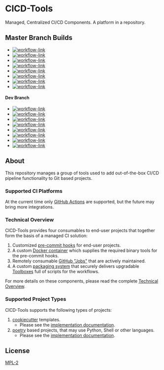 # CICD-Tools

Managed, Centralized CI/CD Components.  A platform in a repository.

<!-- vale off -->
## Master Branch Builds
<!-- vale on -->
- [![workflow-link](https://github.com/cicd-tools-org/cicd-tools/actions/workflows/workflow-ansible-role-molecule.yml/badge.svg?branch=master)](https://github.com/cicd-tools-org/cicd-tools/actions/workflows/workflow-ansible-role-molecule.yml)
- [![workflow-link](https://github.com/cicd-tools-org/cicd-tools/actions/workflows/workflow-compose-command.yml/badge.svg?branch=master)](https://github.com/cicd-tools-org/cicd-tools/actions/workflows/workflow-compose-command.yml)
- [![workflow-link](https://github.com/cicd-tools-org/cicd-tools/actions/workflows/workflow-container-multiarch.yml/badge.svg?branch=master)](https://github.com/cicd-tools-org/cicd-tools/actions/workflows/workflow-container-multiarch.yml)
- [![workflow-link](https://github.com/cicd-tools-org/cicd-tools/actions/workflows/workflow-cookiecutter-template.yml/badge.svg?branch=master)](https://github.com/cicd-tools-org/cicd-tools/actions/workflows/workflow-cookiecutter-template.yml)
- [![workflow-link](https://github.com/cicd-tools-org/cicd-tools/actions/workflows/workflow-mac_maker.yml/badge.svg?branch=master)](https://github.com/cicd-tools-org/cicd-tools/actions/workflows/workflow-mac_maker.yml)
- [![workflow-link](https://github.com/cicd-tools-org/cicd-tools/actions/workflows/workflow-meta_tests.yml/badge.svg?branch=master)](https://github.com/cicd-tools-org/cicd-tools/actions/workflows/workflow-meta_tests.yml)
- [![workflow-link](https://github.com/cicd-tools-org/cicd-tools/actions/workflows/workflow-npm-node_application.yml/badge.svg?branch=master)](https://github.com/cicd-tools-org/cicd-tools/actions/workflows/workflow-npm-node_application.yml)
- [![workflow-link](https://github.com/cicd-tools-org/cicd-tools/actions/workflows/workflow-poetry-command.yml/badge.svg?branch=master)](https://github.com/cicd-tools-org/cicd-tools/actions/workflows/workflow-poetry-command.yml)

#### Dev Branch
- [![workflow-link](https://github.com/cicd-tools-org/cicd-tools/actions/workflows/workflow-ansible-role-molecule.yml/badge.svg?branch=dev)](https://github.com/cicd-tools-org/cicd-tools/actions/workflows/workflow-ansible-role-molecule.yml)
- [![workflow-link](https://github.com/cicd-tools-org/cicd-tools/actions/workflows/workflow-compose-command.yml/badge.svg?branch=dev)](https://github.com/cicd-tools-org/cicd-tools/actions/workflows/workflow-compose-command.yml)
- [![workflow-link](https://github.com/cicd-tools-org/cicd-tools/actions/workflows/workflow-container-multiarch.yml/badge.svg?branch=dev)](https://github.com/cicd-tools-org/cicd-tools/actions/workflows/workflow-container-multiarch.yml)
- [![workflow-link](https://github.com/cicd-tools-org/cicd-tools/actions/workflows/workflow-cookiecutter-template.yml/badge.svg?branch=dev)](https://github.com/cicd-tools-org/cicd-tools/actions/workflows/workflow-cookiecutter-template.yml)
- [![workflow-link](https://github.com/cicd-tools-org/cicd-tools/actions/workflows/workflow-mac_maker.yml/badge.svg?branch=dev)](https://github.com/cicd-tools-org/cicd-tools/actions/workflows/workflow-mac_maker.yml)
- [![workflow-link](https://github.com/cicd-tools-org/cicd-tools/actions/workflows/workflow-meta_tests.yml/badge.svg?branch=dev)](https://github.com/cicd-tools-org/cicd-tools/actions/workflows/workflow-meta_tests.yml)
- [![workflow-link](https://github.com/cicd-tools-org/cicd-tools/actions/workflows/workflow-npm-node_application.yml/badge.svg?branch=dev)](https://github.com/cicd-tools-org/cicd-tools/actions/workflows/workflow-npm-node_application.yml)
- [![workflow-link](https://github.com/cicd-tools-org/cicd-tools/actions/workflows/workflow-poetry-command.yml/badge.svg?branch=dev)](https://github.com/cicd-tools-org/cicd-tools/actions/workflows/workflow-poetry-command.yml)

## About

This repository manages a group of tools used to add out-of-the-box CI/CD pipeline functionality to Git based projects.

### Supported CI Platforms

At the current time only [GitHub Actions](https://docs.github.com/en/actions) are supported, but the future may bring more integrations.

### Technical Overview

CICD-Tools provides four consumables to end-user projects that together form the basis of a managed CI solution:

1. Customized [pre-commit hooks](https://github.com/cicd-tools-org/pre-commit) for end-user projects.
2. A custom [Docker container](.cicd-tools/container/Dockerfile) which supplies the required binary tools for the pre-commit hooks.
3. Remotely consumable [GitHub "Jobs"](.github/workflows) that are actively maintained.
4. A custom [packaging system](https://github.com/cicd-tools-org/manifest/blob/master/manifest.json.asc) that securely delivers upgradable [Toolboxes](cicd-tools/boxes) full of scripts for the workflows.

For more details on these components, please read the complete [Technical Overview](./markdown/OVERVIEW.md).

### Supported Project Types

CICD-Tools supports the following types of projects:

1. [cookiecutter](https://github.com/cookiecutter/cookiecutter) templates.
   - Please see the [implementation documentation](markdown/project_types/COOKIECUTTER.md).
2. [poetry](https://python-poetry.org/) based projects, that may use Python, Shell or other languages.
   - Please see the [implementation documentation](markdown/project_types/POETRY.md).

## License

[MPL-2](LICENSE)
